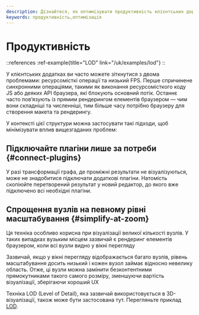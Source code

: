 ```yaml
---
description: Дізнайтеся, як оптимізувати продуктивність клієнтських додатків. Дізнайтеся про мінімізацію впливу синхронних операцій і прямого відтворення елементів браузером
keywords: продуктивність,оптимізація
---
```


# Продуктивність

::references
:ref-example{title="LOD" link="/uk/examples/lod"}
::

У клієнтських додатках ви часто можете зіткнутися з двома проблемами: ресурсомісткі операції та низький FPS. Перше спричинене синхронними операціями, такими як виконання ресурсомісткого коду JS або деяких API браузера, які блокують основний потік. Останнє часто пов’язують із прямим рендерингом елементів браузером — чим вони складніші та численніші, тим більше часу потрібно браузеру для створення макета та рендерингу.

У контексті цієї структури можна застосувати такі підходи, щоб мінімізувати вплив вищезгаданих проблем:

## Підключайте плагіни лише за потреби {#connect-plugins}

У разі трансформації графа, де проміжні результати не візуалізуються, може не знадобитися підключати додаткові плагіни. Натомість скопіюйте перетворений результат у новий редактор, до якого вже підключено всі необхідні плагіни.


## Спрощення вузлів на певному рівні масштабування {#simplify-at-zoom}

Ця техніка особливо корисна при візуалізації великої кількості вузлів. У таких випадках вузьким місцем зазвичай є рендеринг елементів браузером, коли всі вузли видно у вікні перегляду

Зазвичай, якщо у вікні перегляду відображається багато вузлів, рівень масштабування досить низький і кожен вузол займає відносно невелику область. Отже, ці вузли можна замінити безконтентними прямокутниками такого самого розміру, зменшуючи вартість візуалізації, зберігаючи хороший UX

Техніка LOD (Level of Detail), яка зазвичай використовується в 3D-візуалізації, також може бути застосована тут. Перегляньте приклад [LOD](/uk/examples/lod).

